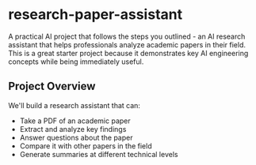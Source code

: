 # research-paper-assistant
A practical AI project that follows the steps you outlined - an AI research assistant that helps professionals analyze academic papers in their field. This is a great starter project because it demonstrates key AI engineering concepts while being immediately useful.


## Project Overview
We'll build a research assistant that can:

- Take a PDF of an academic paper
- Extract and analyze key findings
- Answer questions about the paper
- Compare it with other papers in the field
- Generate summaries at different technical levels